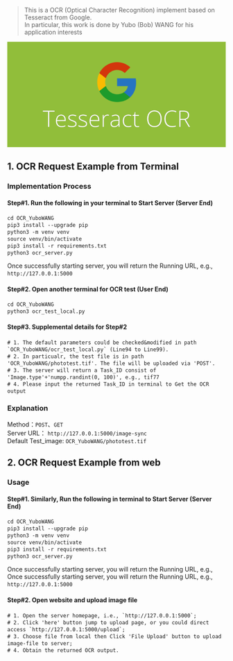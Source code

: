 > This is a OCR (Optical Character Recognition) implement based on Tesseract from Google.  
> In particular, this work is done by Yubo (Bob) WANG for his application interests  

![OCR](static/images/Tesseract_logo_001.png)

## 1. OCR Request Example from Terminal  
### Implementation Process  
#### Step#1. Run the following in your terminal to Start Server (Server End)
```commandline
cd OCR_YuboWANG
pip3 install --upgrade pip
python3 -m venv venv
source venv/bin/activate
pip3 install -r requirements.txt
python3 ocr_server.py 
```
Once successfully starting server, you will return the Running URL, e.g., `http://127.0.0.1:5000`
#### Step#2. Open another terminal for OCR test (User End)
```commandline
cd OCR_YuboWANG
python3 ocr_test_local.py
```
#### Step#3. Supplemental details for Step#2
```commandline
# 1. The default parameters could be checked&modified in path `OCR_YuboWANG/ocr_test_local.py` (Line94 to Line99).
# 2. In particualr, the test file is in path 'OCR_YuboWANG/phototest.tif'. The file will be uploaded via 'POST'.
# 3. The server will return a Task_ID consist of 'Image.type'+'numpp.randint(0, 100)', e.g., tif77
# 4. Please input the returned Task_ID in terminal to Get the OCR output
```

### Explanation
Method：`POST`、`GET`  
Server URL： `http://127.0.0.1:5000/image-sync`  
Default Test_image: ```OCR_YuboWANG/phototest.tif```

## 2. OCR Request Example from web

### Usage  
#### Step#1. Similarly, Run the following in terminal to Start Server (Server End)
```commandline
cd OCR_YuboWANG
pip3 install --upgrade pip
python3 -m venv venv
source venv/bin/activate
pip3 install -r requirements.txt
python3 ocr_server.py 
```
Once successfully starting server, you will return the Running URL, e.g., Once successfully starting server, you will return the Running URL, e.g., `http://127.0.0.1:5000`  
#### Step#2. Open website and upload image file
```commandline
# 1. Open the server homepage, i.e., `http://127.0.0.1:5000`;
# 2. Click 'here' button jump to upload page, or you could direct access `http://127.0.0.1:5000/upload`;
# 3. Choose file from local then Click 'File Upload' button to upload image-file to server;
# 4. Obtain the returned OCR output.
```


